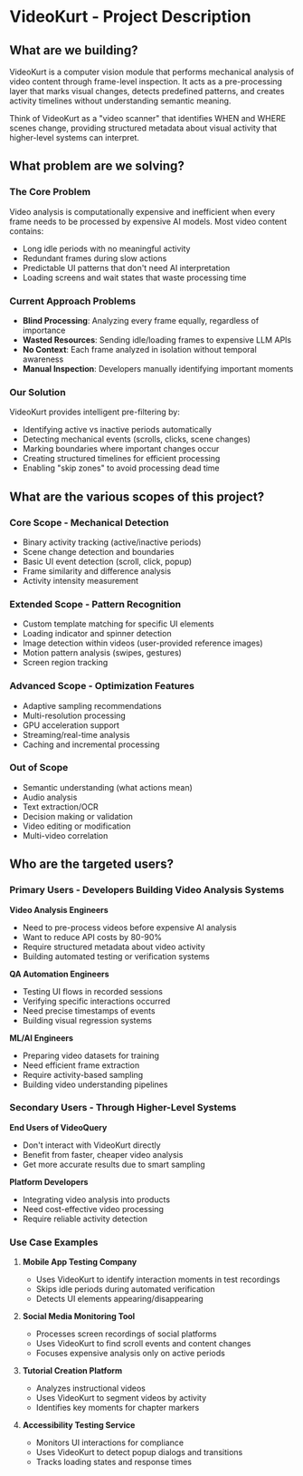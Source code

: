 # VideoKurt - Project Description

## What are we building?

VideoKurt is a computer vision module that performs mechanical analysis of video content through frame-level inspection. It acts as a pre-processing layer that marks visual changes, detects predefined patterns, and creates activity timelines without understanding semantic meaning.

Think of VideoKurt as a "video scanner" that identifies WHEN and WHERE scenes change, providing structured metadata about visual activity that higher-level systems can interpret.

## What problem are we solving?

### The Core Problem
Video analysis is computationally expensive and inefficient when every frame needs to be processed by expensive AI models. Most video content contains:
- Long idle periods with no meaningful activity
- Redundant frames during slow actions
- Predictable UI patterns that don't need AI interpretation
- Loading screens and wait states that waste processing time

### Current Approach Problems
- **Blind Processing**: Analyzing every frame equally, regardless of importance
- **Wasted Resources**: Sending idle/loading frames to expensive LLM APIs
- **No Context**: Each frame analyzed in isolation without temporal awareness
- **Manual Inspection**: Developers manually identifying important moments

### Our Solution
VideoKurt provides intelligent pre-filtering by:
- Identifying active vs inactive periods automatically
- Detecting mechanical events (scrolls, clicks, scene changes)
- Marking boundaries where important changes occur
- Creating structured timelines for efficient processing
- Enabling "skip zones" to avoid processing dead time

## What are the various scopes of this project?

### Core Scope - Mechanical Detection
- Binary activity tracking (active/inactive periods)
- Scene change detection and boundaries
- Basic UI event detection (scroll, click, popup)
- Frame similarity and difference analysis
- Activity intensity measurement

### Extended Scope - Pattern Recognition
- Custom template matching for specific UI elements
- Loading indicator and spinner detection
- Image detection within videos (user-provided reference images)
- Motion pattern analysis (swipes, gestures)
- Screen region tracking

### Advanced Scope - Optimization Features
- Adaptive sampling recommendations
- Multi-resolution processing
- GPU acceleration support
- Streaming/real-time analysis
- Caching and incremental processing

### Out of Scope
- Semantic understanding (what actions mean)
- Audio analysis
- Text extraction/OCR
- Decision making or validation
- Video editing or modification
- Multi-video correlation

## Who are the targeted users?

### Primary Users - Developers Building Video Analysis Systems

**Video Analysis Engineers**
- Need to pre-process videos before expensive AI analysis
- Want to reduce API costs by 80-90%
- Require structured metadata about video activity
- Building automated testing or verification systems

**QA Automation Engineers**
- Testing UI flows in recorded sessions
- Verifying specific interactions occurred
- Need precise timestamps of events
- Building visual regression systems

**ML/AI Engineers**
- Preparing video datasets for training
- Need efficient frame extraction
- Require activity-based sampling
- Building video understanding pipelines

### Secondary Users - Through Higher-Level Systems

**End Users of VideoQuery**
- Don't interact with VideoKurt directly
- Benefit from faster, cheaper video analysis
- Get more accurate results due to smart sampling

**Platform Developers**
- Integrating video analysis into products
- Need cost-effective video processing
- Require reliable activity detection

### Use Case Examples

1. **Mobile App Testing Company**
   - Uses VideoKurt to identify interaction moments in test recordings
   - Skips idle periods during automated verification
   - Detects UI elements appearing/disappearing

2. **Social Media Monitoring Tool**
   - Processes screen recordings of social platforms
   - Uses VideoKurt to find scroll events and content changes
   - Focuses expensive analysis only on active periods

3. **Tutorial Creation Platform**
   - Analyzes instructional videos
   - Uses VideoKurt to segment videos by activity
   - Identifies key moments for chapter markers

4. **Accessibility Testing Service**
   - Monitors UI interactions for compliance
   - Uses VideoKurt to detect popup dialogs and transitions
   - Tracks loading states and response times